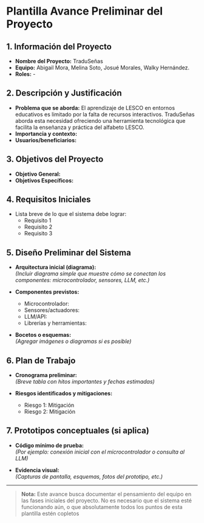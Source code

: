 # Plantilla Avance Preliminar del Proyecto

## 1. Información del Proyecto
- **Nombre del Proyecto:** TraduSeñas
- **Equipo:** Abigail Mora, Melina Soto, Josué Morales, Walky Hernández.
- **Roles:** - 

## 2. Descripción y Justificación
- **Problema que se aborda:** El aprendizaje de LESCO en entornos educativos es limitado por la falta de recursos interactivos. TraduSeñas aborda esta necesidad ofreciendo una herramienta tecnológica que facilita la enseñanza y práctica del alfabeto LESCO.
- **Importancia y contexto:** 
- **Usuarios/beneficiarios:**  

## 3. Objetivos del Proyecto
- **Objetivo General:**  
- **Objetivos Específicos:**  

## 4. Requisitos Iniciales
- Lista breve de lo que el sistema debe lograr:  
  - Requisito 1  
  - Requisito 2  
  - Requisito 3  

## 5. Diseño Preliminar del Sistema
- **Arquitectura inicial (diagrama):**  
  *(Incluir diagrama simple que muestre cómo se conectan los componentes: microcontrolador, sensores, LLM, etc.)*  

- **Componentes previstos:**  
  - Microcontrolador:  
  - Sensores/actuadores:  
  - LLM/API:  
  - Librerías y herramientas:  

- **Bocetos o esquemas:**  
  *(Agregar imágenes o diagramas si es posible)*  

## 6. Plan de Trabajo
- **Cronograma preliminar:**  
  *(Breve tabla con hitos importantes y fechas estimadas)*  

- **Riesgos identificados y mitigaciones:**  
  - Riesgo 1: Mitigación  
  - Riesgo 2: Mitigación  

## 7. Prototipos conceptuales (si aplica)
- **Código mínimo de prueba:**  
  *(Por ejemplo: conexión inicial con el microcontrolador o consulta al LLM)*  

- **Evidencia visual:**  
  *(Capturas de pantalla, esquemas, fotos del prototipo, etc.)*

---
> **Nota:** Este avance busca documentar el pensamiento del equipo en las fases iniciales del proyecto. No es necesario que el sistema esté funcionando aún, o que absolutamente todos los puntos de esta plantilla estén copletos
